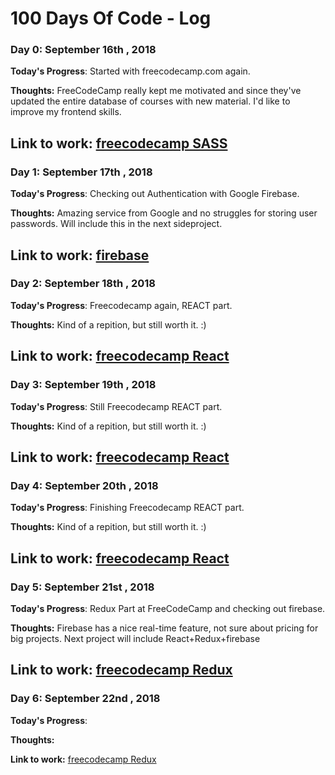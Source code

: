 # 100 Days Of Code - Log

### Day 0: September 16th , 2018 

**Today's Progress**: Started with freecodecamp.com again. 

**Thoughts:** FreeCodeCamp really kept me motivated and since they've updated the entire database of courses with new material. I'd like to improve my frontend skills.

**Link to work:** [freecodecamp SASS](https://learn.freecodecamp.org/front-end-libraries/sass)
---- 
### Day 1: September 17th , 2018 

**Today's Progress**: Checking out Authentication with Google Firebase. 

**Thoughts:** Amazing service from Google and no struggles for storing user passwords. Will include this in the next sideproject.

**Link to work:** [firebase](https://firebase.google.com/)
---- 
### Day 2: September 18th , 2018 

**Today's Progress**: Freecodecamp again, REACT part. 

**Thoughts:** Kind of a repition, but still worth it. :) 

**Link to work:** [freecodecamp React](https://learn.freecodecamp.org/front-end-libraries/react/)
---- 
### Day 3: September 19th , 2018 

**Today's Progress**: Still Freecodecamp REACT part. 

**Thoughts:** Kind of a repition, but still worth it. :) 

**Link to work:** [freecodecamp React](https://learn.freecodecamp.org/front-end-libraries/react/)
---- 
### Day 4: September 20th , 2018 

**Today's Progress**: Finishing Freecodecamp REACT part. 

**Thoughts:** Kind of a repition, but still worth it. :) 

**Link to work:** [freecodecamp React](https://learn.freecodecamp.org/front-end-libraries/react/)
---- 
### Day 5: September 21st , 2018 

**Today's Progress**:  Redux Part at FreeCodeCamp and checking out firebase.

**Thoughts:** Firebase has a nice real-time feature, not sure about pricing for big projects. Next project will include React+Redux+firebase

**Link to work:** [freecodecamp Redux](https://learn.freecodecamp.org/front-end-libraries/redux)
---- 
### Day 6: September 22nd , 2018 

**Today's Progress**:  

**Thoughts:** 

**Link to work:** [freecodecamp Redux](https://learn.freecodecamp.org/front-end-libraries/redux)


